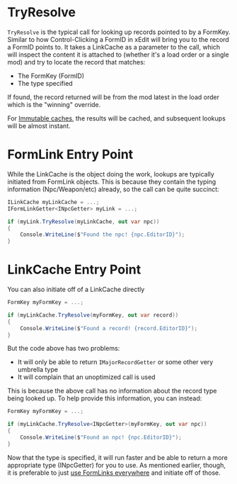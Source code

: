 # TryResolve
`TryResolve` is the typical call for looking up records pointed to by a FormKey.  Similar to how Control-Clicking a FormID in xEdit will bring you to the record a FormID points to.  It takes a LinkCache as a parameter to the call, which will inspect the content it is attached to (whether it's a load order or a single mod) and try to locate the record that matches:
- The FormKey (FormID)
- The type specified

If found, the record returned will be from the mod latest in the load order which is the "winning" override.

For [Immutable caches](https://github.com/Mutagen-Modding/Mutagen/wiki/LinkCache#immutable-link-caches), the results will be cached, and subsequent lookups will be almost instant.

# FormLink Entry Point
While the LinkCache is the object doing the work, lookups are typically initiated from FormLink objects.  This is because they contain the typing information (Npc/Weapon/etc) already, so the call can be quite succinct:
```cs
ILinkCache myLinkCache = ...;
IFormLinkGetter<INpcGetter> myLink = ...;

if (myLink.TryResolve(myLinkCache, out var npc))
{
    Console.WriteLine($"Found the npc! {npc.EditorID}");
}
```

# LinkCache Entry Point
You can also initiate off of a LinkCache directly
```cs
FormKey myFormKey = ...;

if (myLinkCache.TryResolve(myFormKey, out var record))
{
    Console.WriteLine($"Found a record! {record.EditorID}");
}
```

But the code above has two problems:
- It will only be able to return `IMajorRecordGetter` or some other very umbrella type
- It will complain that an unoptimized call is used

This is because the above call has no information about the record type being looked up.  To help provide this information, you can instead:
```cs
FormKey myFormKey = ...;

if (myLinkCache.TryResolve<INpcGetter>(myFormKey, out var npc))
{
    Console.WriteLine($"Found an npc! {npc.EditorID}");
}
```

Now that the type is specified, it will run faster and be able to return a more appropriate type (INpcGetter) for you to use.  As mentioned earlier, though, it is preferable to just [use FormLinks everywhere](https://github.com/Mutagen-Modding/Mutagen/wiki/FormLinks-Instead-of-FormID-FormKey) and initiate off of those.
